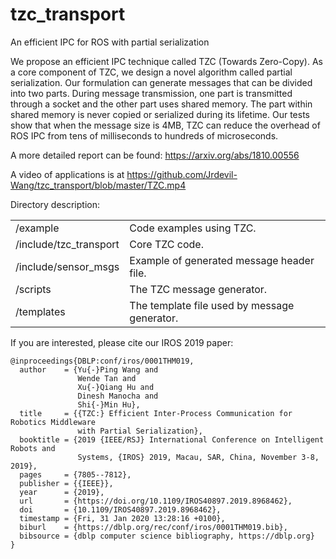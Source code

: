 # tzc_transport
An efficient IPC for ROS with partial serialization

We propose an efficient IPC technique called TZC (Towards Zero-Copy). As a core component of TZC, we design a novel algorithm called partial serialization. Our formulation can generate messages that can be divided into two parts. During message transmission, one part is transmitted through a socket and the other part uses shared memory. The part within shared memory is never copied or serialized during its lifetime. Our tests show that when the message size is 4MB, TZC can reduce the overhead of ROS IPC from tens of milliseconds to hundreds of microseconds.

A more detailed report can be found: https://arxiv.org/abs/1810.00556

A video of applications is at https://github.com/Jrdevil-Wang/tzc_transport/blob/master/TZC.mp4

Directory description:
<table>
  <tr> <td>/example</td> <td>Code examples using TZC.</td> </tr>
  <tr> <td>/include/tzc_transport</td> <td>Core TZC code.</td> </tr>
  <tr> <td>/include/sensor_msgs</td> <td>Example of generated message header file.</td> </tr>
  <tr> <td>/scripts</td> <td>The TZC message generator.</td> </tr>
  <tr> <td>/templates</td> <td>The template file used by message generator.</td> </tr>
</table>

If you are interested, please cite our IROS 2019 paper:

```
@inproceedings{DBLP:conf/iros/0001THM019,
  author    = {Yu{-}Ping Wang and
               Wende Tan and
               Xu{-}Qiang Hu and
               Dinesh Manocha and
               Shi{-}Min Hu},
  title     = {{TZC:} Efficient Inter-Process Communication for Robotics Middleware
               with Partial Serialization},
  booktitle = {2019 {IEEE/RSJ} International Conference on Intelligent Robots and
               Systems, {IROS} 2019, Macau, SAR, China, November 3-8, 2019},
  pages     = {7805--7812},
  publisher = {{IEEE}},
  year      = {2019},
  url       = {https://doi.org/10.1109/IROS40897.2019.8968462},
  doi       = {10.1109/IROS40897.2019.8968462},
  timestamp = {Fri, 31 Jan 2020 13:28:16 +0100},
  biburl    = {https://dblp.org/rec/conf/iros/0001THM019.bib},
  bibsource = {dblp computer science bibliography, https://dblp.org}
}
```
